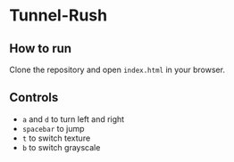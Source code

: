 # Tunnel-Rush

## How to run

Clone the repository and open `index.html` in your browser.

## Controls

* `a` and `d` to turn left and right
* `spacebar` to jump
* `t` to switch texture
* `b` to switch grayscale
